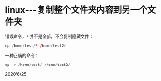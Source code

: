 # linux---复制整个文件夹内容到另一个文件夹

错误命令，`*` 并不是全部，不会复制隐藏文件：  
```r
cp /home/test/* /home/test2/
```

一种正确的命令：  
```r
cp -r /home/test/ /home/test2/
```


2020/6/25  
